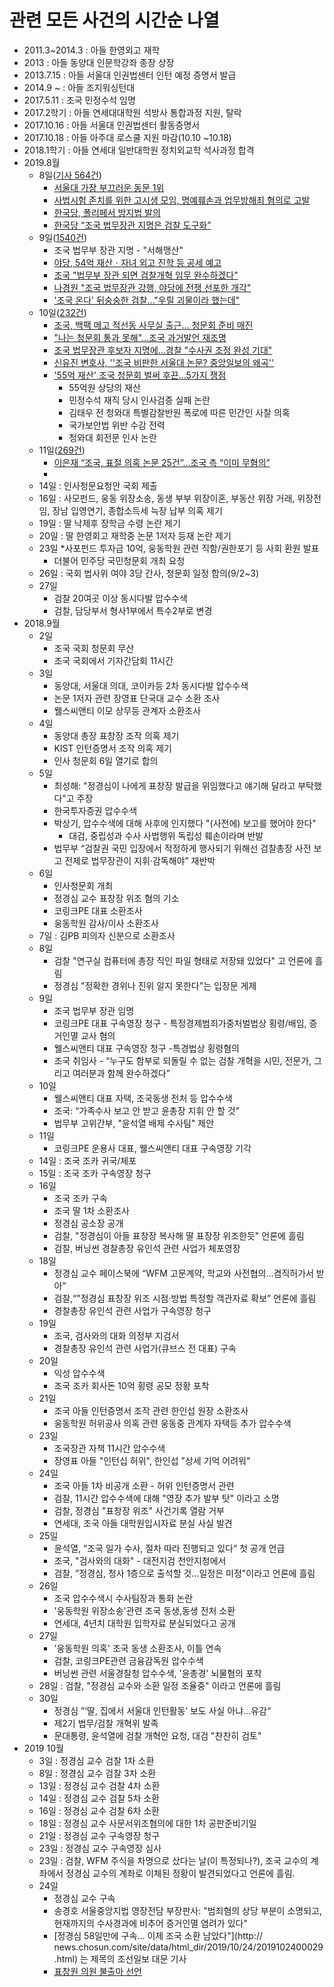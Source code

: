 
관련 모든 사건의 시간순 나열
==========================
 
* 2011.3~2014.3 : 아들 한영외고 재학
* 2013 : 아들 동양대 인문학강좌 종장 상장
* 2013.7.15 : 아들 서울대 인권법센터 인턴 예정 증명서 발급
* 2014.9 ~ : 아들 조지워싱턴대
* 2017.5.11 : 조국 민정수석 임명 
* 2017.2학기 : 아들 연세대대학원 석방사 통합과정 지원, 탈락
* 2017.10.16 : 아들 서울대 인권법센터 활동증명서
* 2017.10.18 : 아들 아주대 로스쿨 지원 마감(10.10 ~10.18)
* 2018.1학기 : 아들 연세대 일반대학원 정치외교학 석사과정 합격
* 2019.8월
    * 8일([기사 564건](https://search.naver.com/search.naver?&where=news&query=%EC%A1%B0%EA%B5%AD&sm=tab_pge&sort=0&photo=0&field=0&reporter_article=&pd=3&ds=2019.08.08&de=2019.08.08&docid=&nso=so:r,p:from20190808to20190808,a:all&mynews=0&cluster_rank=338&start=161&refresh_start=0)) 
        * [서울대 가장 부끄러운 동문 1위](https://news.naver.com/main/read.nhn?mode=LSD&mid=sec&sid1=100&oid=025&aid=0002928290)
        * [사법시험 존치를 위한 고시생 모임, 명예훼손과 업무방해죄 혐의로 고발](https://news.naver.com/main/read.nhn?mode=LSD&mid=sec&sid1=102&oid=079&aid=0003257590)
        * [한국당, 폴리페서 방지법 발의](http://www.ilyoseoul.co.kr/news/articleView.html?idxno=327496)
        * [한국당 “조국 법무장관 지명은 검찰 도구화”](https://news.naver.com/main/read.nhn?mode=LSD&mid=sec&sid1=100&oid=469&aid=0000412044)
    * 9일([1540건](https://search.naver.com/search.naver?where=news&query=조국&sm=tab_opt&sort=0&photo=0&field=0&reporter_article=&pd=3&ds=2019.08.09&de=2019.08.09&docid=&nso=so%3Ar%2Cp%3Afrom20190809to20190809%2Ca%3Aall&mynews=0&refresh_start=0&related=0))
        * 조국 법무부 장관 지명 - "서해맹산"
        * [야당, 54억 재산ㆍ자녀 외고 진학 등 공세 예고](https://news.naver.com/main/read.nhn?mode=LSD&mid=sec&sid1=102&oid=469&aid=0000412351)
        * [조국 "법무부 장관 되면 검찰개혁 임무 완수하겠다"](http://www.mhj21.com/123396)
        * [나경원 "조국 법무장관 강행, 야당에 전쟁 선포한 개각"](https://news.naver.com/main/read.nhn?mode=LSD&mid=sec&sid1=100&oid=003&aid=0009392583)
        * ['조국 온다' 뒤숭숭한 검찰…"우릴 괴물이라 했는데"](https://news.naver.com/main/read.nhn?mode=LSD&mid=sec&sid1=102&oid=003&aid=0009392864)
    * 10일([232건](https://search.naver.com/search.naver?where=news&query=%EC%A1%B0%EA%B5%AD&sm=tab_opt&sort=0&photo=0&field=0&reporter_article=&pd=3&ds=2019.08.10&de=2019.08.10&docid=&nso=so%3Ar%2Cp%3Afrom20190810to20190810%2Ca%3Aall&mynews=0&refresh_start=0&related=0))
        * [조국, 백팩 메고 적선동 사무실 출근… 청문회 준비 매진](https://news.naver.com/main/read.nhn?mode=LSD&mid=sec&sid1=100&oid=005&aid=0001227511)
        * ["나는 청문회 통과 못해"…조국 과거발언 재조명](https://news.naver.com/main/read.nhn?mode=LSD&mid=sec&sid1=100&oid=448&aid=0000279580)
        * [조국 법무장관 후보자 지명에…경찰 "수사권 조정 완성 기대"](https://news.naver.com/main/read.nhn?mode=LSD&mid=sec&sid1=102&oid=079&aid=0003258197)
        * [신유진 변호사, ''조국 비판한 서울대 논문? 중앙일보의 왜곡''](http://www.topstarnews.net/news/articleView.html?idxno=656858)
        * ['55억 재산' 조국 청문회 벌써 후끈…5가지 쟁점](https://news.naver.com/main/read.nhn?mode=LSD&mid=sec&sid1=100&oid=015&aid=0004190647)
            * 55억원 상당의 재산
            * 민정수석 재직 당시 인사검증 실패 논란
            * 김태우 전 청와대 특별감찰반원 폭로에 따른 민간인 사찰 의혹
            * 국가보안법 위반 수감 전력
            * 청와대 회전문 인사 논란
    * 11일([269건](https://search.naver.com/search.naver?where=news&query=%EC%A1%B0%EA%B5%AD&sm=tab_opt&sort=0&photo=0&field=0&reporter_article=&pd=3&ds=2019.08.11&de=2019.08.11&docid=&nso=so%3Ar%2Cp%3Afrom20190811to20190811%2Ca%3Aall&mynews=0&refresh_start=0&related=0))
        * [이은재 “조국, 표절 의혹 논문 25건”…조국 측 “이미 무혐의”](https://news.naver.com/main/read.nhn?mode=LSD&mid=sec&sid1=100&oid=056&aid=0010731311)
        * 
    * 14일 : 인사청문요청안 국회 제출
    * 16일 : 사모펀드, 웅동 위장소송, 동생 부부 위장이혼, 부동산 위장 거래, 위장전임, 장남 입영연기, 종합소득세 늑장 납부 의혹 제기
    * 19일 : 딸 낙제후 장학금 수령 논란 제기 
    * 20일 : 딸 한영회고 재학중 논문 1저자 등재 논란 제기
    * 23일 
        *사포펀드 투자금 10억, 웅동학원 관련 직함/권한포기 등 사회 환원 발표
        * 더불어 민주당 국민청문회 개최 요청
    * 26일 : 국회 법사위 여야 3당 간사, 청문회 일정 합의(9/2~3)
    * 27일 
        * 검찰 20여곳 이상 동시다발 압수수색
        * 검찰, 담당부서 형사1부에서 특수2부로 변경
* 2018.9월
    * 2일
        * 조국 국회 청문회 무산
        * 조국 국회에서 기자간담회 11시간
    * 3일
        * 동양대, 서울대 의대, 코이카등 2차 동시다발 압수수색
        * 논문 1저자 관련 장영표 단국대 교수 소환 조사
        * 웰스씨앤티 이모 상무등 관계자 소환조사
    * 4일
        * 동양대 총장 표창장 조작 의혹 제기
        * KIST 인턴증명서 조작 의혹 제기
        * 인사 청문회 6일 열기로 합의
    * 5일
        * 최성해: "정경심이 나에게 표창장 발급을 위임했다고 얘기해 달라고 부탁했다"고 주장
        * 한국투자증권 압수수색
        * 박상기, 압수수색에 대해 사후에 인지했다 "(사전에) 보고를 했어야 한다"
          * 대검, 중립성과 수사 사법행위 독립성 훼손이라며 반발
        * 법무부 “검찰권 국민 입장에서 적정하게 행사되기 위해선 검찰총장 사전 보고 전제로 법무장관이 지휘·감독해야” 재반박
    * 6일
        * 인사청문회 개최
        * 정경심 교수 표창장 위조 혐의 기소
        * 코링크PE 대표 소환조사
        * 웅동학원 감사/이사 소환조사
    * 7일 : 김PB 피의자 신분으로 소환조사
    * 8일
        * 검찰 "연구실 컴퓨터에 총장 직인 파일 형태로 저장돼 있었다" 고 언론에 흘림
        * 정경심 "정확한 경위나 진위 알지 못한다"는 입장문 게제
    * 9일
        * 조국 법무부 장관 임명
        * 코링크PE 대표 구속영장 청구 - 특정경제범죄가중처벌법상 횡령/배임, 증거인멸 교사 혐의
        * 웰스씨앤티 대표 구속영장 청구 -특경법상 횡령혐의
        * 조국 취임사 - “누구도 함부로 되돌릴 수 없는 검찰 개혁을 시민, 전문가, 그리고 여러분과 함께 완수하겠다”
    * 10일
        * 웰스씨앤티 대표 자택, 조국동생 전처 등 압수수색
        * 조국: “가족수사 보고 안 받고 윤총장 지휘 안 할 것”
        * 법무부 고위간부, "윤석열 배제 수사팀" 제안
    * 11일
        * 코링크PE 운용사 대표, 웰스씨앤티 대표 구속영장 기각
    * 14일 : 조국 조카 귀국/체포
    * 15일 : 조국 조카 구속영장 청구
    * 16일
        * 조국 조카 구속
        * 조국 딸 1차 소환조사
        * 정경심 공소장 공개
        * 검찰, "정경심이 아들 표창장 복사해 딸 표장장 위조한듯" 언론에 흘림
        * 검찰, 버닝썬 경찰총장 유인석 관련 사업가 체포영장
    * 18일
        * 정경심 교수 페이스북에 “WFM 고문계약, 학교와 사전협의…겸직허가서 받아”
        * 검찰,“"정경심 표창장 위조 시점·방법 특정할 객관자료 확보” 언론에 흘림
        * 경찰총장 유인석 관련 사업가 구속영장 청구
    * 19일
        * 조국, 검사와의 대화 의정부 지검서
        * 경찰총장 유인석 관련 사업가(큐브스 전 대표) 구속
    * 20일
        * 익성 압수수색
        * 조국 조카 회사돈 10억 횡령 공모 정황 포착
    * 21일
        * 조국 아들 인턴증명서 조작 관련 한인섭 원장 소환조사
        * 웅동학원 허위공사 의혹 관련 웅동중 관계자 자택등 추가 압수수색
    * 23일
        * 조국장관 자책 11시간 압수수색
        * 장영표 아들 "인턴십 허위", 한인섭 "상세 기억 어려워"
    * 24일
        * 조국 아들 1차 비공개 소환 - 허위 인턴증명서 관련
        * 검찰, 11시간 압수수색에 대해 "영장 추가 발부 탓" 이라고 소명
        * 검찰, 정경심 "표창장 위조" 사건기록 열람 거부
        * 연세대, 조국 아들 대학원입시자료 분실 사실 발견
    * 25일
        * 윤석열, “조국 일가 수사, 절차 따라 진행되고 있다“ 첫 공개 언급
        * 조국, "검사와의 대화" - 대전지검 천안지청에서
        * 검찰, ”정경심, 청사 1층으로 출석할 것…일정은 미정"이라고 언론에 흘림
    * 26일
        * 조국 압수수색시 수사팀장과 통화 논란
        * '웅동학원 위장소송'관련 조국 동생,동생 전처 소환
        * 연세대, 4년치 대학원 입학자료 분실되었다고 공개
    * 27일
        * '웅동학원 의혹' 조국 동생 소환조사, 이틀 연속
        * 검찰, 코링크PE관련 금융감독원 압수수색
        * 버닝썬 관련 서울경찰청 압수수색, '윤총경' 뇌물혐의 포착
    * 28일 : 검찰, "정경심 교수와 소환 일정 조율중" 이라고 언론에 흘림
    * 30일
        * 정경심 ”‘딸, 집에서 서울대 인턴활동’ 보도 사실 아냐…유감“
        * 제2기 법무/검찰 개혁위 발족
        * 문대통령, 윤석열에 검찰 개혁안 요청, 대검 "찬찬히 검토"
* 2019 10월
  * 3일 : 정경심 교수 검찰 1차 소환
  * 8일 : 정경심 교수 검찰 3차 소환
  * 13일 : 정경심 교수 검찰 4차 소환
  * 14일 : 정경심 교수 검찰 5차 소환
  * 16일 : 정경심 교수 검찰 6차 소환
  * 18일 : 정경심 교수 사문서위조혐의에 대한 1차 공판준비기일
  * 21일 : 정경심 교수 구속영장 청구
  * 23일 : 정경심 교수 구속영장 심사
  * 23일 : 검찰, WFM 주식을 차명으로 샀다는 날(이 특정되나?), 조국 교수의 계좌에서 정경심 교수의 계좌로 이체된 정황이 발견되었다고 언론에 흘림.
  * 24일
    * 정경심 교수 구속
    * 송경호 서울중앙지법 영장전담 부장판사: "범죄혐의 상당 부분이 소명되고, 현재까지의 수사경과에 비추어 증거인멸 염려가 있다"
    * [정경심 58일만에 구속… 이제 조국 소환 남았다"](http:// news.chosun.com/site/data/html_dir/2019/10/24/2019102400029.html) 는 제목의 조선일보 대문 기사
    * [표창원 의원 불출마 선언](https://www.facebook.com/cwpyo/posts/3366885406685508)


